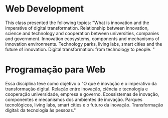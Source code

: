 # Web Development

This class presented the following topics: "What is innovation and the imperative of digital transformation. Relationship between innovation, science and technology and cooperation between universities, companies and government. Innovation ecosystems, components and mechanisms of innovation environments. Technology parks, living labs, smart cities and the future of innovation. Digital transformation: from technology to people.
"

# Programação para Web

Essa disciplina teve como objetivo o "O que é inovação e o imperativo da transformação digital. Relação entre
inovação, ciência e tecnologia e cooperação universidade, empresa e governo.
Ecossistemas de inovação, componentes e mecanismos dos ambientes de
inovação. Parques tecnológicos, living labs, smart cities e o futuro da inovação.
Transformação digital: da tecnologia às pessoas."
